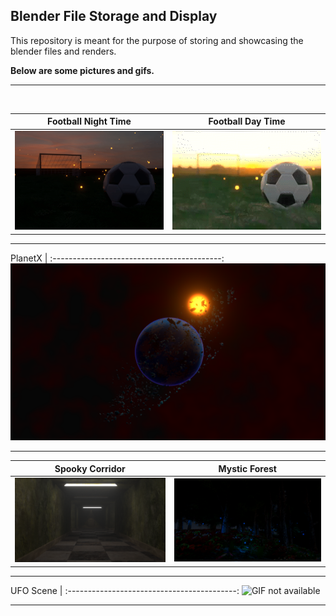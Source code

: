 ## Blender File Storage and Display


This repository is meant for the purpose of storing and showcasing the blender files and renders.

**Below are some pictures and gifs.**

---

<br/>

Football Night Time   | Football Day Time
:--------------------:|:------------------:
<img src='./Images-n-Videos/fireflies in a football ground gif.gif' alt="GIF not available" style="width:400px" title="Football Ground Night"> | <img src='./Images-n-Videos/football_Day.gif' alt="GIF not available" style="width:400px" title="Football Ground Night">

---

PlanetX                                    |
:------------------------------------------:
<img src='./Images-n-Videos/planetXcompost_02.png' alt="GIF not available" title="PlanetX">

---

Spooky Corridor   | Mystic Forest
:--------------------:|:------------------:
<img src='./Images-n-Videos/lonely_corridor(composted).png' alt="GIF not available" style="width:400px" title="Football Ground Night"> | <img src='./Images-n-Videos/MYSTIC_FOREST 2019-12-14 22-51-06-73.bmp' alt="GIF not available" style="width:400px" title="PlanetX">

---

UFO Scene                          |
:------------------------------------------:
<img src='./Images-n-Videos/UFO_COMPOSTED.png' alt="GIF not available" title="Football Ground Night">

---
